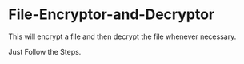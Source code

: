 # File-Encryptor-and-Decryptor

This will encrypt a file and then decrypt the file whenever necessary.

Just Follow the Steps.

